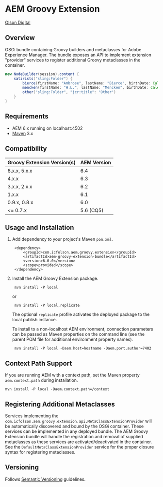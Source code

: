 # AEM Groovy Extension

[Olson Digital](http://www.digitalatolson.com/)

## Overview

OSGi bundle containing Groovy builders and metaclasses for Adobe Experience Manager.  The bundle exposes an API to implement extension "provider" services to register additional Groovy metaclasses in the container.

```groovy
new NodeBuilder(session).content {
    satirists("sling:Folder") {
        bierce(firstName: "Ambrose", lastName: "Bierce", birthDate: Calendar.instance.updated(year: 1842, month: 5, date: 24))
        mencken(firstName: "H.L.", lastName: "Mencken", birthDate: Calendar.instance.updated(year: 1880, month: 8, date: 12))
        other("sling:Folder", "jcr:title": "Other")
    }
}
```

## Requirements

* AEM 6.x running on localhost:4502
* [Maven](http://maven.apache.org/) 3.x

## Compatibility

Groovy Extension Version(s) | AEM Version
------------ | -------------
6.x.x, 5.x.x | 6.4
4.x.x | 6.3
3.x.x, 2.x.x | 6.2
1.x.x | 6.1
0.9.x, 0.8.x | 6.0
<= 0.7.x | 5.6 (CQ5)

## Usage and Installation

1. Add dependency to your project's Maven `pom.xml`.

        <dependency>
            <groupId>com.icfolson.aem.groovy.extension</groupId>
            <artifactId>aem-groovy-extension-bundle</artifactId>
            <version>6.0.0</version>
            <scope>provided</scope>
        </dependency>

2. Install the AEM Groovy Extension package.

        mvn install -P local

    or

        mvn install -P local,replicate

    The optional `replicate` profile activates the deployed package to the local publish instance.

    To install to a non-localhost AEM environment, connection parameters can be passed as Maven properties on the command line (see the parent POM file for additional environment property names).

        mvn install -P local -Daem.host=hostname -Daem.port.author=7402

## Context Path Support

If you are running AEM with a context path, set the Maven property `aem.context.path` during installation.

    mvn install -P local -Daem.context.path=/context

## Registering Additional Metaclasses

Services implementing the `com.icfolson.aem.groovy.extension.api.MetaClassExtensionProvider` will be automatically discovered and bound by the OSGi container.  These services can be implemented in any deployed bundle.  The AEM Groovy Extension bundle will handle the registration and removal of supplied metaclasses as these services are activated/deactivated in the container.  See the `DefaultMetaClassExtensionProvider` service for the proper closure syntax for registering metaclasses.

## Versioning

Follows [Semantic Versioning](http://semver.org/) guidelines.